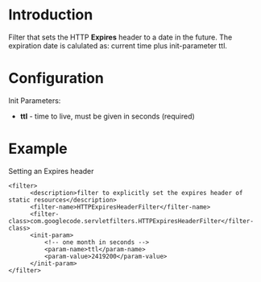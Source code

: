 # Introduction #

Filter that sets the HTTP **Expires** header to a date in the future.
The expiration date is calulated as: current time plus init-parameter ttl.

# Configuration #
Init Parameters:

  * **ttl** - time to live, must be given in seconds (required)

# Example #
Setting an Expires header
```
<filter>
      <description>filter to explicitly set the expires header of static resources</description>
      <filter-name>HTTPExpiresHeaderFilter</filter-name>
      <filter-class>com.googlecode.servletfilters.HTTPExpiresHeaderFilter</filter-class>
      <init-param>
          <!-- one month in seconds -->
          <param-name>ttl</param-name>
          <param-value>2419200</param-value>
      </init-param>
</filter>
```
